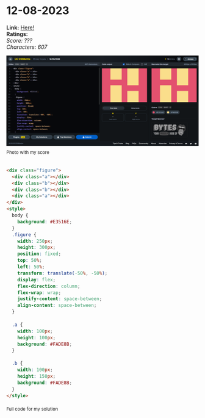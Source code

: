 # 12-08-2023

**Link:** [Here!](https://cssbattle.dev/play/ZfMY6fK7bR97CcaverAc)
<br>
**Ratings:**
<br>
*Score: ???*
<br>
*Characters: 607*

![12-08-2023](/daily-targets/08-2023/12-08-2023/12-08-2023-solution.png)
<sub>Photo with my score</sub>
<br>
<br>

```html
<div class="figure">
  <div class="a"></div>
  <div class="b"></div>
  <div class="b"></div>
  <div class="a"></div>
</div>
<style>
  body {
    background: #E3516E;
  }
  .figure {
    width: 250px;
    height: 300px;
    position: fixed;
    top: 50%;
    left: 50%;
    transform: translate(-50%, -50%);
    display: flex;
    flex-direction: column;
    flex-wrap: wrap;
    justify-content: space-between;
    align-content: space-between;
  }

  .a {
    width: 100px;
    height: 100px;
    background: #FADE8B;
  }

  .b {
    width: 100px;
    height: 150px;
    background: #FADE8B;
  }
</style>


```
<sub>Full code for my solution</sub>
